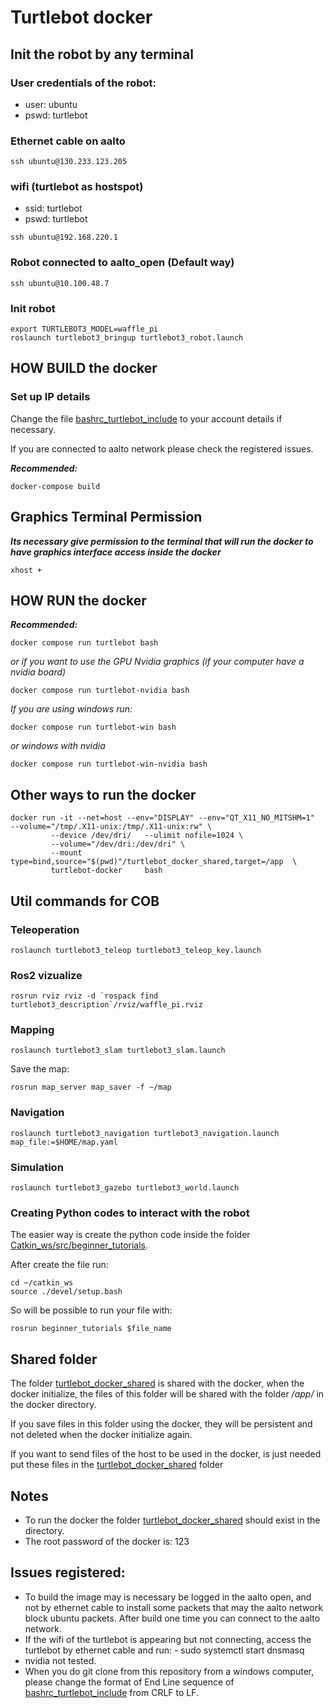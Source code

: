 # Turtlebot docker

## Init the robot by any terminal
### User credentials of the robot:

- user: ubuntu
- pswd: turtlebot

### Ethernet cable on aalto
```
ssh ubuntu@130.233.123.205
```

### wifi (turtlebot as hostspot)
- ssid: turtlebot
- pswd: turtlebot

```
ssh ubuntu@192.168.220.1
```

### Robot connected to aalto_open (Default way)
```
ssh ubuntu@10.100.48.7
```

### Init robot
```
export TURTLEBOT3_MODEL=waffle_pi
roslaunch turtlebot3_bringup turtlebot3_robot.launch
```

## HOW BUILD the docker

### Set up IP details
Change the file [bashrc_turtlebot_include](./bashrc_turtlebot_include) to your account details if necessary.

If you are connected to aalto network please check the registered issues.

***Recommended:*** 
```
docker-compose build
```

## Graphics Terminal Permission

***Its necessary give permission to the terminal that will run the docker to have graphics interface access inside the docker***

```
xhost +
```


## HOW RUN the docker

***Recommended:***
```
docker compose run turtlebot bash
```
*or if you want to use the GPU Nvidia graphics (if your computer have a nvidia board)*

```
docker compose run turtlebot-nvidia bash
```

*If you are using windows run:*

```
docker compose run turtlebot-win bash
```

*or windows with nvidia*

```
docker compose run turtlebot-win-nvidia bash
```

## Other ways to run the docker

```
docker run -it --net=host --env="DISPLAY" --env="QT_X11_NO_MITSHM=1"  --volume="/tmp/.X11-unix:/tmp/.X11-unix:rw" \
         --device /dev/dri/   --ulimit nofile=1024 \
         --volume="/dev/dri:/dev/dri" \
         --mount type=bind,source="$(pwd)"/turtlebot_docker_shared,target=/app  \
         turtlebot-docker     bash
```
## Util commands for COB

### Teleoperation

```
roslaunch turtlebot3_teleop turtlebot3_teleop_key.launch
```

### Ros2 vizualize

```
rosrun rviz rviz -d `rospack find turtlebot3_description`/rviz/waffle_pi.rviz
```

### Mapping

```
roslaunch turtlebot3_slam turtlebot3_slam.launch
```

Save the map:
```
rosrun map_server map_saver -f ~/map
```

### Navigation

```
roslaunch turtlebot3_navigation turtlebot3_navigation.launch map_file:=$HOME/map.yaml
```

### Simulation

```
roslaunch turtlebot3_gazebo turtlebot3_world.launch
```

### Creating Python codes to interact with the robot

The easier way is create the python code inside the folder [Catkin_ws/src/beginner_tutorials](/Noetic_env/catkin_ws/src/beginner_tutorials/).

After create the file run:

```
cd ~/catkin_ws
source ./devel/setup.bash
```

So will be possible to run your file with:
```
rosrun beginner_tutorials $file_name
```

## Shared folder

The folder [turtlebot_docker_shared](/Noetic_env/turtlebot_docker_shared/) is shared with the docker, when the docker initialize, the files of this folder will be shared with the folder */app/* in the docker directory. 

If you save files in this folder using the docker, they will be persistent and not deleted when the docker initialize again. 

If you want to send files of the host to be used in the docker, is just needed put these files in the [turtlebot_docker_shared](/Noetic_env/turtlebot_docker_shared/) folder

## Notes
 - To run the docker the folder [turtlebot_docker_shared](/Noetic_env/turtlebot_docker_shared/) should exist in the directory.
 - The root password of the docker is: 123

## Issues registered:

 - To build the image may is necessary be logged in the aalto open, and not by ethernet cable to install some packets that may the aalto network block ubuntu packets. After build one time you can connect to the aalto network.
 - If the wifi of the turtlebot is appearing but not connecting, access the turtlebot by ethernet cable and run: - sudo systemctl start dnsmasq
 - nvidia not tested.
 - When you do git clone from this repository from a windows computer, please change the format of End Line sequence of [bashrc_turtlebot_include](./bashrc_turtlebot_include) from CRLF to LF.
